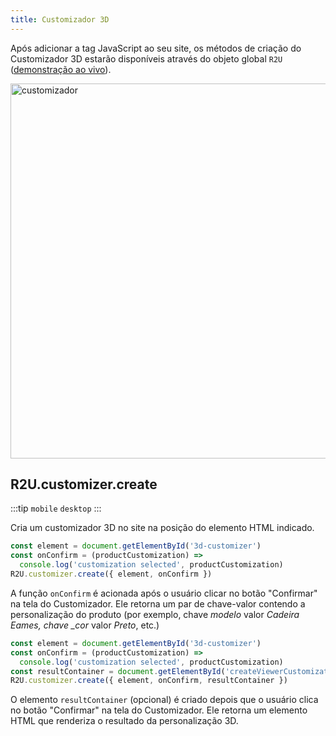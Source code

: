 ```yaml
---
title: Customizador 3D
---
```


Após adicionar a tag JavaScript ao seu site, os métodos de criação do Customizador 3D estarão disponíveis através do objeto global `R2U` ([demonstração ao vivo](https://customizer.r2u.io)).

<div>
  <p float="left">
    <img src="https://sdk.r2u.io/documentation/customizer.gif" alt="customizador" title="customizador" width="600"/>
  </p>
</div>

## R2U.customizer.create

:::tip `mobile` `desktop`
:::

Cria um customizador 3D no site na posição do elemento HTML indicado.

```typescript
const element = document.getElementById('3d-customizer')
const onConfirm = (productCustomization) =>
  console.log('customization selected', productCustomization)
R2U.customizer.create({ element, onConfirm })
```

A função `onConfirm` é acionada após o usuário clicar no botão "Confirmar" na tela do Customizador. Ele retorna um par de chave-valor contendo a personalização do produto (por exemplo, chave _modelo_ valor _Cadeira Eames, chave \_cor_ valor _Preto_, etc.)

```typescript
const element = document.getElementById('3d-customizer')
const onConfirm = (productCustomization) =>
  console.log('customization selected', productCustomization)
const resultContainer = document.getElementById('createViewerCustomization')
R2U.customizer.create({ element, onConfirm, resultContainer })
```

O elemento `resultContainer` (opcional) é criado depois que o usuário clica no botão "Confirmar" na tela do Customizador. Ele retorna um elemento HTML que renderiza o resultado da personalização 3D.
